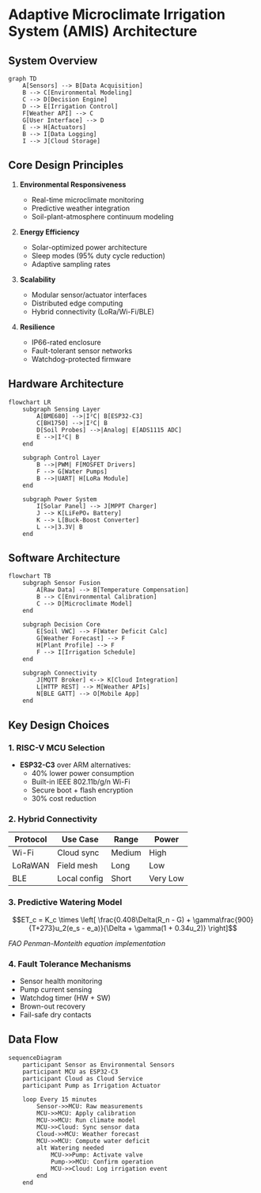 # Adaptive Microclimate Irrigation System (AMIS) Architecture

## System Overview
```mermaid
graph TD
    A[Sensors] --> B[Data Acquisition]
    B --> C[Environmental Modeling]
    C --> D[Decision Engine]
    D --> E[Irrigation Control]
    F[Weather API] --> C
    G[User Interface] --> D
    E --> H[Actuators]
    B --> I[Data Logging]
    I --> J[Cloud Storage]
```

## Core Design Principles
1. **Environmental Responsiveness**
   - Real-time microclimate monitoring
   - Predictive weather integration
   - Soil-plant-atmosphere continuum modeling

2. **Energy Efficiency**
   - Solar-optimized power architecture
   - Sleep modes (95% duty cycle reduction)
   - Adaptive sampling rates

3. **Scalability**
   - Modular sensor/actuator interfaces
   - Distributed edge computing
   - Hybrid connectivity (LoRa/Wi-Fi/BLE)

4. **Resilience**
   - IP66-rated enclosure
   - Fault-tolerant sensor networks
   - Watchdog-protected firmware

## Hardware Architecture
```mermaid
flowchart LR
    subgraph Sensing Layer
        A[BME680] -->|I²C| B[ESP32-C3]
        C[BH1750] -->|I²C| B
        D[Soil Probes] -->|Analog| E[ADS1115 ADC]
        E -->|I²C| B
    end
    
    subgraph Control Layer
        B -->|PWM| F[MOSFET Drivers]
        F --> G[Water Pumps]
        B -->|UART| H[LoRa Module]
    end
    
    subgraph Power System
        I[Solar Panel] --> J[MPPT Charger]
        J --> K[LiFePO₄ Battery]
        K --> L[Buck-Boost Converter]
        L -->|3.3V| B
    end
```

## Software Architecture
```mermaid
flowchart TB
    subgraph Sensor Fusion
        A[Raw Data] --> B[Temperature Compensation]
        B --> C[Environmental Calibration]
        C --> D[Microclimate Model]
    end
    
    subgraph Decision Core
        E[Soil VWC] --> F[Water Deficit Calc]
        G[Weather Forecast] --> F
        H[Plant Profile] --> F
        F --> I[Irrigation Schedule]
    end
    
    subgraph Connectivity
        J[MQTT Broker] <--> K[Cloud Integration]
        L[HTTP REST] --> M[Weather APIs]
        N[BLE GATT] --> O[Mobile App]
    end
```

## Key Design Choices

### 1. RISC-V MCU Selection
- **ESP32-C3** over ARM alternatives:
  - 40% lower power consumption
  - Built-in IEEE 802.11b/g/n Wi-Fi
  - Secure boot + flash encryption
  - 30% cost reduction

### 2. Hybrid Connectivity
| Protocol | Use Case | Range | Power |
|----------|----------|-------|-------|
| Wi-Fi    | Cloud sync | Medium | High |
| LoRaWAN  | Field mesh | Long | Low |
| BLE      | Local config | Short | Very Low |

### 3. Predictive Watering Model
```math
ET_c = K_c \times \left[ \frac{0.408\Delta(R_n - G) + \gamma\frac{900}{T+273}u_2(e_s - e_a)}{\Delta + \gamma(1 + 0.34u_2)} \right]
```
*FAO Penman-Monteith equation implementation*

### 4. Fault Tolerance Mechanisms
- Sensor health monitoring
- Pump current sensing
- Watchdog timer (HW + SW)
- Brown-out recovery
- Fail-safe dry contacts

## Data Flow
```mermaid
sequenceDiagram
    participant Sensor as Environmental Sensors
    participant MCU as ESP32-C3
    participant Cloud as Cloud Service
    participant Pump as Irrigation Actuator
    
    loop Every 15 minutes
        Sensor->>MCU: Raw measurements
        MCU->>MCU: Apply calibration
        MCU->>MCU: Run climate model
        MCU->>Cloud: Sync sensor data
        Cloud->>MCU: Weather forecast
        MCU->>MCU: Compute water deficit
        alt Watering needed
            MCU->>Pump: Activate valve
            Pump->>MCU: Confirm operation
            MCU->>Cloud: Log irrigation event
        end
    end
```
